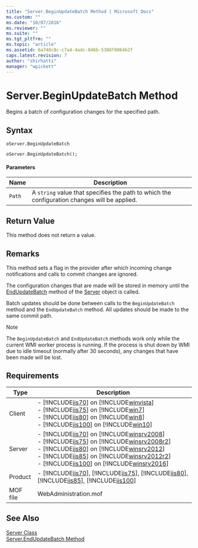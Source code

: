 ```yaml
---
title: "Server.BeginUpdateBatch Method | Microsoft Docs"
ms.custom: ""
ms.date: "10/07/2016"
ms.reviewer: ""
ms.suite: ""
ms.tgt_pltfrm: ""
ms.topic: "article"
ms.assetid: 6a748c8c-c7a4-4adc-846b-5388f8064b2f
caps.latest.revision: 7
author: "shirhatti"
manager: "wpickett"
---
```

# Server.BeginUpdateBatch Method
Begins a batch of configuration changes for the specified path.  
  
## Syntax  
  
```vbs  
oServer.BeginUpdateBatch  
```  
  
```jscript#  
oServer.BeginUpdateBatch();  
```  
  
#### Parameters  
  
|Name|Description|  
|----------|-----------------|  
|`Path`|A `string` value that specifies the path to which the configuration changes will be applied.|  
  
## Return Value  
 This method does not return a value.  
  
## Remarks  
 This method sets a flag in the provider after which incoming change notifications and calls to commit changes are ignored.  
  
 The configuration changes that are made will be stored in memory until the [EndUpdateBatch](../wmi-provider/server-endupdatebatch-method.md) method of the [Server](../wmi-provider/server-class1.md) object is called.  
  
 Batch updates should be done between calls to the `BeginUpdateBatch` method and the `EndUpdateBatch` method. All updates should be made to the same commit path.  
  
> [!NOTE]
>  The `BeginUpdateBatch` and `EndUpdateBatch` methods work only while the current WMI worker process is running. If the process is shut down by WMI due to idle timeout (normally after 30 seconds), any changes that have been made will be lost.  
  
## Requirements  
  
|Type|Description|  
|----------|-----------------|  
|Client|-   [!INCLUDE[iis70](../wmi-provider/includes/iis70-md.md)] on [!INCLUDE[winvista](../wmi-provider/includes/winvista-md.md)]<br />-   [!INCLUDE[iis75](../wmi-provider/includes/iis75-md.md)] on [!INCLUDE[win7](../wmi-provider/includes/win7-md.md)]<br />-   [!INCLUDE[iis80](../wmi-provider/includes/iis80-md.md)] on [!INCLUDE[win8](../wmi-provider/includes/win8-md.md)]<br />-   [!INCLUDE[iis100](../wmi-provider/includes/iis100-md.md)] on [!INCLUDE[win10](../wmi-provider/includes/win10-md.md)]|  
|Server|-   [!INCLUDE[iis70](../wmi-provider/includes/iis70-md.md)] on [!INCLUDE[winsrv2008](../wmi-provider/includes/winsrv2008-md.md)]<br />-   [!INCLUDE[iis75](../wmi-provider/includes/iis75-md.md)] on [!INCLUDE[winsrv2008r2](../wmi-provider/includes/winsrv2008r2-md.md)]<br />-   [!INCLUDE[iis80](../wmi-provider/includes/iis80-md.md)] on [!INCLUDE[winsrv2012](../wmi-provider/includes/winsrv2012-md.md)]<br />-   [!INCLUDE[iis85](../wmi-provider/includes/iis85-md.md)] on [!INCLUDE[winsrv2012r2](../wmi-provider/includes/winsrv2012r2-md.md)]<br />-   [!INCLUDE[iis100](../wmi-provider/includes/iis100-md.md)] on [!INCLUDE[winsrv2016](../wmi-provider/includes/winsrv2016-md.md)]|  
|Product|-   [!INCLUDE[iis70](../wmi-provider/includes/iis70-md.md)], [!INCLUDE[iis75](../wmi-provider/includes/iis75-md.md)], [!INCLUDE[iis80](../wmi-provider/includes/iis80-md.md)], [!INCLUDE[iis85](../wmi-provider/includes/iis85-md.md)], [!INCLUDE[iis100](../wmi-provider/includes/iis100-md.md)]|  
|MOF file|WebAdministration.mof|  
  
## See Also  
 [Server Class](../wmi-provider/server-class1.md)   
 [Server.EndUpdateBatch Method](../wmi-provider/server-endupdatebatch-method.md)